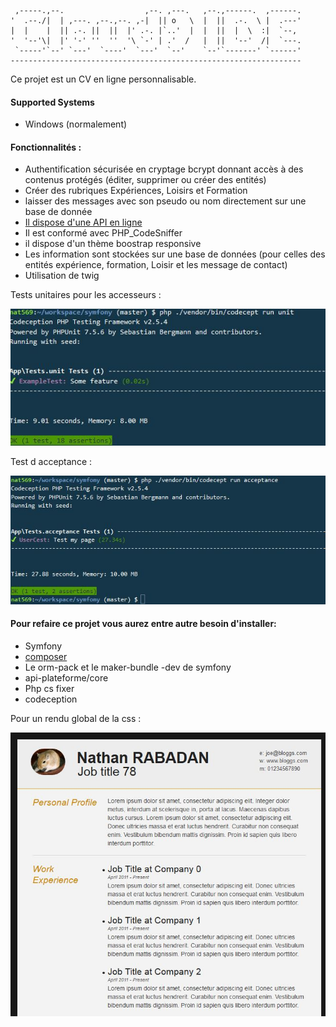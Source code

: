 
     ,-----.,--.                  ,--. ,---.   ,--.,------.  ,------.
    '  .--./|  | ,---. ,--.,--. ,-|  || o   \  |  ||  .-.  \ |  .---'
    |  |    |  || .-. ||  ||  |' .-. |`..'  |  |  ||  |  \  :|  `--, 
    '  '--'\|  |' '-' ''  ''  '\ `-' | .'  /   |  ||  '--'  /|  `---.
     `-----'`--' `---'  `----'  `---'  `--'    `--'`-------' `------'
    ----------------------------------------------------------------- 

Ce projet est un CV en ligne personnalisable. 



#### Supported Systems
* Windows (normalement)

#### Fonctionnalités :
* Authentification sécurisée en cryptage bcrypt donnant accès à des contenus protégés (éditer, supprimer ou créer des entités)
* Créer des rubriques Expériences, Loisirs et Formation
* laisser des messages avec son pseudo ou nom directement sur une base de donnée
* [Il dispose d'une API en ligne](https://tpsymphony-nat569.c9users.io/symfony/public/index.php/api)
* Il est conformé avec PHP_CodeSniffer
* il dispose d'un thème boostrap responsive
* Les information sont stockées sur une base de données (pour celles des entités expérience, formation, Loisir et les message de contact)
* Utilisation de twig


Tests unitaires pour les accesseurs :

![screenshot](https://raw.githubusercontent.com/nat569/premier-tp/master/Test_unitaire.JPG)


Test d acceptance :

![screenshot](https://raw.githubusercontent.com/nat569/premier-tp/master/Test_acceptance.JPG)

#### Pour refaire ce projet vous aurez entre autre besoin d'installer:
* Symfony
* [composer](https://getcomposer.org/download/1.6.2/composer.phar)
* Le orm-pack et le maker-bundle -dev de symfony
* api-plateforme/core
* Php cs fixer
* codeception

Pour un rendu global de la css :

![screenshot](https://raw.githubusercontent.com/nat569/premier-tp/master/CV.JPG)
